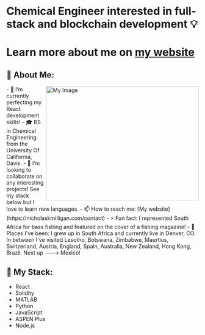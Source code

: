 # Chemical Engineer interested in full-stack and blockchain development 💡
# Learn more about me on [my website](https://nicholaskmilligan.com/)

## 🙋 About Me:
<img align="right" src="https://media.giphy.com/media/lJbot6b2yxvDBfL0bJ/giphy.gif" alt="My Image"  width="400" height="300">
- 🌱 I’m currently perfecting my React development skills!
- 🎓 BS in Chemical Engineering from the University Of California, Davis.
- 👯 I’m looking to collaborate on any interesting projects! See my stack below but I love to learn new languages.
- 📫 How to reach me: [My website](https://nicholaskmilligan.com/contact)
- ⚡ Fun fact: I represented South Africa for bass fishing and featured on the cover of a fishing magazine!
- 📍 Places I've been: I grew up in South Africa and currently live in Denver, CO. In between I've visited Lesotho, Botswana, Zimbabwe, Maurtius, Switzerland, Austria, England, Spain, Australia, New Zealand, Hong Kong, Brazil. Next up ---> Mexico!

## 📂 My Stack: 
- React
- Solidity
- MATLAB
- Python
- JavaScript
- ASPEN Plus
- Node.js
